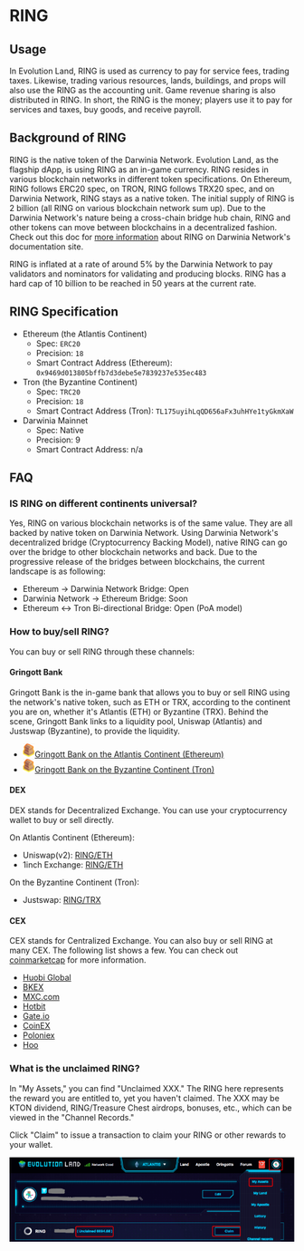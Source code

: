 # RING

## Usage

In Evolution Land, RING is used as currency to pay for service fees, trading taxes. Likewise, trading various resources, lands, buildings, and props will also use the RING as the accounting unit. Game revenue sharing is also distributed in RING. In short, the RING is the money; players use it to pay for services and taxes, buy goods, and receive payroll.

## Background of RING 

RING is the native token of the Darwinia Network. Evolution Land, as the flagship dApp, is using RING as an in-game currency. RING resides in various blockchain networks in different token specifications. On Ethereum, RING follows ERC20 spec, on TRON, RING follows TRX20 spec, and on Darwinia Network, RING stays as a native token. The initial supply of RING is 2 billion (all RING on various blockchain network sum up). Due to the Darwinia Network's nature being a cross-chain bridge hub chain, RING and other tokens can move between blockchains in a decentralized fashion.  Check out this doc for [more information](https://docs.darwinia.network/docs/en/wiki-us-tokens) about RING on Darwinia Network's documentation site.

RING is inflated at a rate of around 5% by the Darwinia Network to pay validators and nominators for validating and producing blocks. RING has a hard cap of 10 billion to be reached in 50 years at the current rate. 

## RING Specification

- Ethereum (the Atlantis Continent)
  - Spec: `ERC20`
  - Precision: `18`
  - Smart Contract Address (Ethereum): `0x9469d013805bffb7d3debe5e7839237e535ec483`
- Tron (the Byzantine Continent)
  - Spec: `TRC20`
  - Precision: `18`
  - Smart Contract Address (Tron): `TL175uyihLqQD656aFx3uhHYe1tyGkmXaW`
- Darwinia Mainnet
  - Spec: Native
  - Precision: 9
  - Smart Contract Address: n/a

## FAQ

### IS RING on different continents universal?

Yes, RING on various blockchain networks is of the same value. They are all backed by native token on Darwinia Network. Using Darwinia Network's decentralized bridge (Cryptocurrency Backing Model), native RING can go over the bridge to other blockchain networks and back. Due to the progressive release of the bridges between blockchains, the current landscape is as following:

- Ethereum -> Darwinia Network Bridge: Open
- Darwinia Network -> Ethereum Bridge: Soon
- Ethereum <-> Tron Bi-directional Bridge: Open (PoA model)

### How to buy/sell RING?

You can buy or sell RING through these channels:

#### Gringott Bank

Gringott Bank is the in-game bank that allows you to buy or sell RING using the network's native token, such as ETH or TRX, according to the continent you are on, whether it's Atlantis (ETH) or Byzantine (TRX). Behind the scene, Gringott Bank links to a liquidity pool, Uniswap (Atlantis) and Justswap (Byzantine), to provide the liquidity.

- ![Gringott](../../.gitbook/assets/gringott.png)[Gringott Bank on the Atlantis Continent (Ethereum)](https://www.evolution.land/land/1/bank/buy-ring)
- ![Gringott](../../.gitbook/assets/gringott.png)[Gringott Bank on the Byzantine Continent (Tron)](https://www.evolution.land/land/2/bank/buy-ring)

#### DEX

DEX stands for Decentralized Exchange.  You can use your cryptocurrency wallet to buy or sell directly.  

On Atlantis Continent (Ethereum):

- Uniswap(v2): [RING/ETH](https://info.uniswap.org/token/0x9469d013805bffb7d3debe5e7839237e535ec483)
- 1inch Exchange: [RING/ETH](https://1inch.exchange/#/RING/ETH)

On the Byzantine Continent (Tron):

- Justswap: [RING/TRX](https://justswap.io/#/scan/detail/trx/TL175uyihLqQD656aFx3uhHYe1tyGkmXaW)

#### CEX

CEX stands for Centralized Exchange.  You can also buy or sell RING at many CEX.  The following list shows a few.  You can check out [coinmarketcap](https://coinmarketcap.com/currencies/darwinia-network/markets/) for more information.

- [Huobi Global](https://www.hbg.com/en-us/exchange/ring_usdt)
- [BKEX](https://www.bkex.com/trade/RING_USDT)
- [MXC.com](https://www.mxc.com/trade/easy#RING_USDT)
- [Hotbit](https://www.hotbit.io/exchange?symbol=RING_USDT)
- [Gate.io](https://gate.io/trade/ring_usdt)
- [CoinEX](https://www.coinex.com/trading?currency=usdt&dest=ring&tab=limit)
- [Poloniex](https://poloniex.com/exchange#usdt_ring)
- [Hoo](https://hoo.com/spot/ring-usdt)

### What is the unclaimed RING?

In "My Assets," you can find "Unclaimed XXX." The RING here represents the reward you are entitled to, yet you haven't claimed. The XXX may be KTON dividend, RING/Treasure Chest airdrops, bonuses, etc., which can be viewed in the "Channel Records."

Click "Claim" to issue a transaction to claim your RING or other rewards to your wallet.

![Claim RING](../../.gitbook/assets/unclaimed-ring.png)

### 

